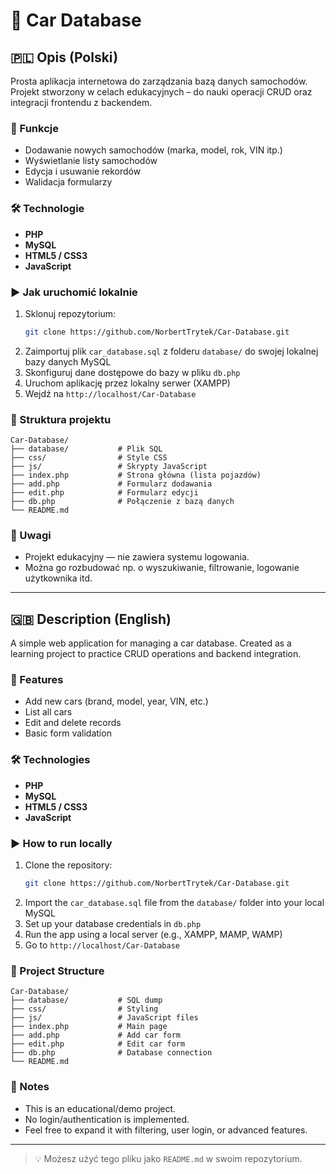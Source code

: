 # 🚗 Car Database

## 🇵🇱 Opis (Polski)

Prosta aplikacja internetowa do zarządzania bazą danych samochodów. Projekt stworzony w celach edukacyjnych – do nauki operacji CRUD oraz integracji frontendu z backendem.

### 🔧 Funkcje

- Dodawanie nowych samochodów (marka, model, rok, VIN itp.)
- Wyświetlanie listy samochodów
- Edycja i usuwanie rekordów
- Walidacja formularzy

### 🛠 Technologie

- **PHP**
- **MySQL**
- **HTML5 / CSS3**
- **JavaScript**

### ▶️ Jak uruchomić lokalnie

1. Sklonuj repozytorium:
   ```bash
   git clone https://github.com/NorbertTrytek/Car-Database.git
   ```
2. Zaimportuj plik `car_database.sql` z folderu `database/` do swojej lokalnej bazy danych MySQL
3. Skonfiguruj dane dostępowe do bazy w pliku `db.php`
4. Uruchom aplikację przez lokalny serwer (XAMPP)
5. Wejdź na `http://localhost/Car-Database`

### 📁 Struktura projektu

```
Car-Database/
├── database/           # Plik SQL
├── css/                # Style CSS
├── js/                 # Skrypty JavaScript
├── index.php           # Strona główna (lista pojazdów)
├── add.php             # Formularz dodawania
├── edit.php            # Formularz edycji
├── db.php              # Połączenie z bazą danych
└── README.md
```

### 📝 Uwagi

- Projekt edukacyjny — nie zawiera systemu logowania.
- Można go rozbudować np. o wyszukiwanie, filtrowanie, logowanie użytkownika itd.

---

## 🇬🇧 Description (English)

A simple web application for managing a car database. Created as a learning project to practice CRUD operations and backend integration.

### 🔧 Features

- Add new cars (brand, model, year, VIN, etc.)
- List all cars
- Edit and delete records
- Basic form validation

### 🛠 Technologies

- **PHP**
- **MySQL**
- **HTML5 / CSS3**
- **JavaScript**

### ▶️ How to run locally

1. Clone the repository:
   ```bash
   git clone https://github.com/NorbertTrytek/Car-Database.git
   ```
2. Import the `car_database.sql` file from the `database/` folder into your local MySQL
3. Set up your database credentials in `db.php`
4. Run the app using a local server (e.g., XAMPP, MAMP, WAMP)
5. Go to `http://localhost/Car-Database`

### 📁 Project Structure

```
Car-Database/
├── database/           # SQL dump
├── css/                # Styling
├── js/                 # JavaScript files
├── index.php           # Main page
├── add.php             # Add car form
├── edit.php            # Edit car form
├── db.php              # Database connection
└── README.md
```

### 📝 Notes

- This is an educational/demo project.
- No login/authentication is implemented.
- Feel free to expand it with filtering, user login, or advanced features.

---

> 💡 Możesz użyć tego pliku jako `README.md` w swoim repozytorium.
